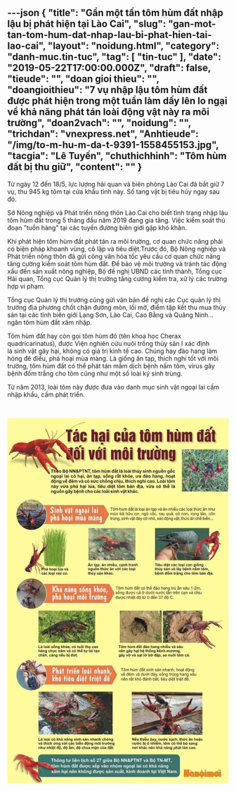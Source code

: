 ---json
{
    "title": "Gần một tấn tôm hùm đất nhập lậu bị phát hiện tại Lào Cai",
    "slug": "gan-mot-tan-tom-hum-dat-nhap-lau-bi-phat-hien-tai-lao-cai",
    "layout": "noidung.html",
    "category": "danh-muc.tin-tuc",
    "tag": [
        "tin-tuc"
    ],
    "date": "2019-05-22T17:00:00.000Z",
    "draft": false,
    "tieude": "",
    "doan gioi thieu": "",
    "doangioithieu": "7 vụ nhập lậu tôm hùm đất được phát hiện trong một tuần làm dấy lên lo ngại về khả năng phát tán loài động vật này ra môi trường",
    "doan2vach": "",
    "noidung": "",
    "trichdan": "vnexpress.net",
    "Anhtieude": "/img/to-m-hu-m-da-t-9391-1558455153.jpg",
    "tacgia": "Lê Tuyến",
    "chuthichhinh": "Tôm hùm đất bị thu giữ",
    "__content__": ""
}
---
<p>Từ ng&agrave;y 12 đến 18/5, lực lượng hải quan v&agrave; bi&ecirc;n ph&ograve;ng L&agrave;o Cai đ&atilde; bắt giữ 7 vụ, thu 945 kg t&ocirc;m tại cửa khẩu tỉnh n&agrave;y. Số tang vật bị ti&ecirc;u hủy ngay sau đ&oacute;.</p>

<p>Sở N&ocirc;ng nghiệp v&agrave; Ph&aacute;t triển n&ocirc;ng th&ocirc;n L&agrave;o Cai cho biết t&igrave;nh trạng nhập lậu t&ocirc;m h&ugrave;m đất trong 5 th&aacute;ng đầu năm 2019 đang gia tăng. Việc kiểm so&aacute;t thủ đoạn &quot;tuồn h&agrave;ng&quot; tại c&aacute;c tuyến đường bi&ecirc;n giới gặp kh&oacute; khăn.&nbsp;</p>

<p>Khi ph&aacute;t hiện t&ocirc;m h&ugrave;m đất ph&aacute;t t&aacute;n ra m&ocirc;i trường, cơ quan chức năng phải c&oacute; biện ph&aacute;p khoanh v&ugrave;ng, c&ocirc; lập v&agrave; ti&ecirc;u diệt.Trước đ&oacute;, Bộ N&ocirc;ng nghiệp v&agrave; Ph&aacute;t triển n&ocirc;ng th&ocirc;n đ&atilde; gửi c&ocirc;ng văn hỏa tốc y&ecirc;u cầu cơ quan chức năng tăng cường kiểm so&aacute;t t&ocirc;m h&ugrave;m đất. Để bảo vệ m&ocirc;i trường v&agrave; tr&aacute;nh t&aacute;c động xấu đến sản xuất n&ocirc;ng nghiệp, Bộ đề nghị UBND c&aacute;c tỉnh th&agrave;nh, Tổng cục Hải quan, Tổng cục Quản l&yacute; thị trường tăng cường kiểm tra, xử l&yacute; c&aacute;c trường hợp vi phạm.</p>

<p>Tổng cục Quản l&yacute; thị trường cũng gửi văn bản đề nghị c&aacute;c Cục quản l&yacute; thị trường địa phương chốt chặn đường m&ograve;n, lối mở, điểm tập kết thu mua thủy sản tại c&aacute;c tỉnh bi&ecirc;n giới Lạng Sơn, L&agrave;o Cai, Cao Bằng v&agrave; Quảng Ninh... ngăn t&ocirc;m h&ugrave;m đất x&acirc;m nhập.</p>

<p>T&ocirc;m h&ugrave;m đất hay c&ograve;n gọi t&ocirc;m h&ugrave;m đỏ (t&ecirc;n khoa học Cherax quadricarinatus), được Viện nghi&ecirc;n cứu nu&ocirc;i trồng thủy sản I x&aacute;c định l&agrave;&nbsp;sinh vật g&acirc;y hại, kh&ocirc;ng c&oacute; gi&aacute; trị kinh tế cao. Ch&uacute;ng hay đ&agrave;o hang l&agrave;m hỏng đ&ecirc; điều, ph&aacute; hoại m&ugrave;a m&agrave;ng. L&agrave; giống ăn tạp, th&iacute;ch nghi tốt với m&ocirc;i trường, t&ocirc;m h&ugrave;m đất c&oacute; thể ph&aacute;t t&aacute;n mầm dịch bệnh nấm t&ocirc;m, virus g&acirc;y bệnh đốm trắng cho t&ocirc;m cũng như một số lo&agrave;i k&yacute; sinh tr&ugrave;ng.</p>

<p>Từ năm 2013, lo&agrave;i t&ocirc;m n&agrave;y được đưa v&agrave;o danh mục sinh vật ngoại lai cấm nhập khẩu, cấm ph&aacute;t triển.</p>

<p>&nbsp;</p>

<p><img alt="" src="/img/12345.jpg" /></p>
